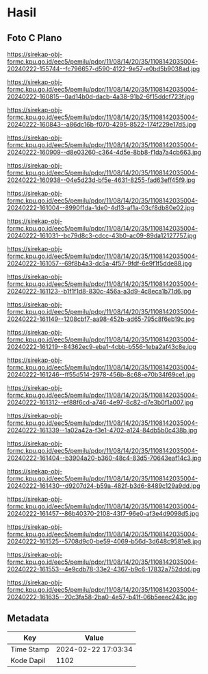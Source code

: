# Hasil

## Foto C Plano

https://sirekap-obj-formc.kpu.go.id/eec5/pemilu/pdpr/11/08/14/20/35/1108142035004-20240222-155744--fc796657-d590-4122-9e57-e0bd5b9038ad.jpg

https://sirekap-obj-formc.kpu.go.id/eec5/pemilu/pdpr/11/08/14/20/35/1108142035004-20240222-160815--0ad14b0d-dacb-4a38-91b2-6f15ddcf723f.jpg

https://sirekap-obj-formc.kpu.go.id/eec5/pemilu/pdpr/11/08/14/20/35/1108142035004-20240222-160843--a86dc16b-f070-4295-8522-174f229e17d5.jpg

https://sirekap-obj-formc.kpu.go.id/eec5/pemilu/pdpr/11/08/14/20/35/1108142035004-20240222-160909--d8e03260-c364-4d5e-8bb8-f1da7a4cb663.jpg

https://sirekap-obj-formc.kpu.go.id/eec5/pemilu/pdpr/11/08/14/20/35/1108142035004-20240222-160938--04e5d23d-bf5e-4631-8255-fad63eff45f9.jpg

https://sirekap-obj-formc.kpu.go.id/eec5/pemilu/pdpr/11/08/14/20/35/1108142035004-20240222-161004--8990f1da-1de0-4d13-af1a-03cf8db80e02.jpg

https://sirekap-obj-formc.kpu.go.id/eec5/pemilu/pdpr/11/08/14/20/35/1108142035004-20240222-161031--bc79d8c3-cdcc-43b0-ac09-89da12127757.jpg

https://sirekap-obj-formc.kpu.go.id/eec5/pemilu/pdpr/11/08/14/20/35/1108142035004-20240222-161057--69f8b4a3-dc5a-4f57-9fdf-6e9f1f5dde88.jpg

https://sirekap-obj-formc.kpu.go.id/eec5/pemilu/pdpr/11/08/14/20/35/1108142035004-20240222-161123--b1f1f1d8-830c-456a-a3d9-4c8eca1b71d6.jpg

https://sirekap-obj-formc.kpu.go.id/eec5/pemilu/pdpr/11/08/14/20/35/1108142035004-20240222-161149--1208cbf7-aa98-452b-ad65-795c8f6eb19c.jpg

https://sirekap-obj-formc.kpu.go.id/eec5/pemilu/pdpr/11/08/14/20/35/1108142035004-20240222-161219--84362ec9-eba1-4cbb-b556-1eba2af43c8e.jpg

https://sirekap-obj-formc.kpu.go.id/eec5/pemilu/pdpr/11/08/14/20/35/1108142035004-20240222-161246--ff55d514-2978-456b-8c68-e70b34f69ce1.jpg

https://sirekap-obj-formc.kpu.go.id/eec5/pemilu/pdpr/11/08/14/20/35/1108142035004-20240222-161312--ef88f6cd-a746-4e97-8c82-d7e3b0f1a007.jpg

https://sirekap-obj-formc.kpu.go.id/eec5/pemilu/pdpr/11/08/14/20/35/1108142035004-20240222-161339--1a02a42a-f3e1-4702-a124-84db5b0c438b.jpg

https://sirekap-obj-formc.kpu.go.id/eec5/pemilu/pdpr/11/08/14/20/35/1108142035004-20240222-161404--b3904a20-b360-48c4-83d5-70643eaf14c3.jpg

https://sirekap-obj-formc.kpu.go.id/eec5/pemilu/pdpr/11/08/14/20/35/1108142035004-20240222-161430--d9207d24-b59a-482f-b3d6-8489c129a9dd.jpg

https://sirekap-obj-formc.kpu.go.id/eec5/pemilu/pdpr/11/08/14/20/35/1108142035004-20240222-161457--86b40370-2108-43f7-96e0-af3e4d9098d5.jpg

https://sirekap-obj-formc.kpu.go.id/eec5/pemilu/pdpr/11/08/14/20/35/1108142035004-20240222-161525--5708d9c0-be59-4069-b56d-3d648c9581e8.jpg

https://sirekap-obj-formc.kpu.go.id/eec5/pemilu/pdpr/11/08/14/20/35/1108142035004-20240222-161553--4e9cdb78-33e2-4367-b9c6-17832a752ddd.jpg

https://sirekap-obj-formc.kpu.go.id/eec5/pemilu/pdpr/11/08/14/20/35/1108142035004-20240222-161635--20c3fa58-2ba0-4e57-b41f-06b5eeec243c.jpg


## Metadata

| Key        | Value               |
| ---------- | ------------------- |
| Time Stamp | 2024-02-22 17:03:34 |
| Kode Dapil | 1102                |



